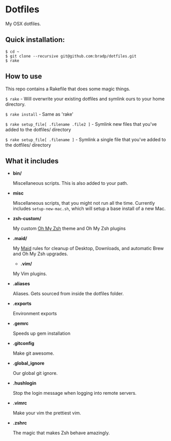 # Dotfiles

My OSX dotfiles.

## Quick installation:

```
$ cd ~
$ git clone --recursive git@github.com:bradp/dotfiles.git
$ rake
```

## How to use

This repo contains a Rakefile that does some magic things.

``` $ rake ``` - Will overwrite your existing dotfiles and symlink ours to your home directory.

``` $ rake install ``` - Same as 'rake'

``` $ rake setup_file[ .filename .file2 ] ``` - Symlink new files that you've added to the dotfiles/ directory

``` $ rake setup_file[ .filename ] ``` - Symlink a single file that you've added to the dotfiles/ directory


## What it includes

 * **bin/**

 	Miscellaneous scripts. This is also added to your path.
 * **misc**

 	Miscellaneous scripts, that you might not run all the time. Currently includes `setup-new-mac.sh`, which will setup a base install of a new Mac.
 * **zsh-custom/**

 	My custom [Oh My Zsh](https://github.com/robbyrussell/oh-my-zsh) theme and Oh My Zsh plugins
 * **.maid/**

 	My [Maid](https://github.com/benjaminoakes/maid) rules for cleanup of Desktop, Downloads, and automatic Brew and Oh My Zsh upgrades.

 	* **.vim/**

 	My Vim plugins.

 * **.aliases**

 	Aliases. Gets sourced from inside the dotfiles folder.
 * **.exports**

	Environment exports
 * **.gemrc**

 	Speeds up gem installation
 * **.gitconfig**

 	Make git awesome.
 * **.global_ignore**

 	Our global git ignore.
 * **.hushlogin**

 	Stop the login message when logging into remote servers.
 * **.vimrc**

 	Make your vim the prettiest vim.
 * **.zshrc**

 	The magic that makes Zsh behave amazingly.

